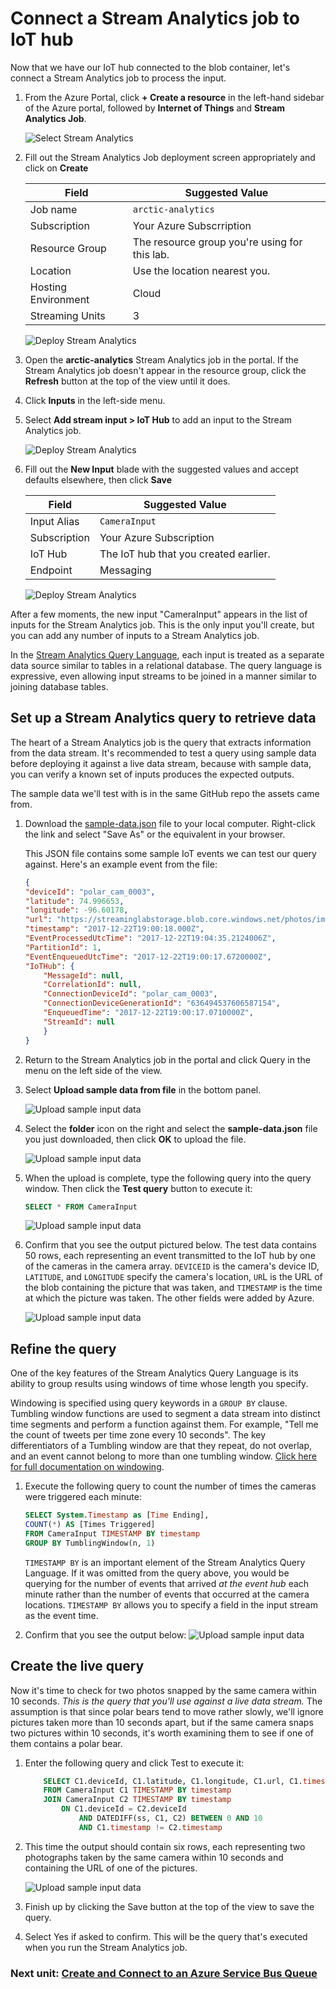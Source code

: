# Connect a Stream Analytics job to IoT hub
Now that we have our IoT hub connected to the blob container, let's connect a Stream Analytics job to process the input.

1. From the Azure Portal, click **+ Create a resource** in the left-hand sidebar of the Azure portal, followed by **Internet of Things** and **Stream Analytics Job**.

    ![Select Stream Analytics](media/connect-stream-analytics-1.png)

1. Fill out the Stream Analytics Job deployment screen appropriately and click on **Create**

    | Field | Suggested Value  |
    |------|------|
    |Job name |```arctic-analytics```|
    |Subscription |Your Azure Subscrription|
    |Resource Group |The resource group you're using for this lab.|
    |Location |Use the location nearest you.|
    |Hosting Environment |Cloud|
    |Streaming Units |3|

    ![Deploy Stream Analytics](media/connect-stream-analytics-2.png)

1. Open the **arctic-analytics** Stream Analytics job in the portal. If the Stream Analytics job doesn't appear in the resource group, click the **Refresh** button at the top of the view until it does.
1. Click **Inputs** in the left-side menu.
1. Select **Add stream input > IoT Hub** to add an input to the Stream Analytics job.

    ![Deploy Stream Analytics](media/connect-stream-analytics-3.png)

1. Fill out the **New Input** blade with the suggested values and accept defaults elsewhere, then click **Save**


    | Field | Suggested Value  |
    |------|------|
    |Input Alias |```CameraInput```|
    |Subscription |Your Azure Subscription|
    |IoT Hub | The IoT hub that you created earlier.|
    |Endpoint | Messaging|


    ![Deploy Stream Analytics](media/connect-stream-analytics-4.png)

After a few moments, the new input "CameraInput" appears in the list of inputs for the Stream Analytics job. This is the only input you'll create, but you can add any number of inputs to a Stream Analytics job.

In the [Stream Analytics Query Language](https://msdn.microsoft.com/library/azure/dn834998.aspx), each input is treated as a separate data source similar to tables in a relational database. The query language is expressive, even allowing input streams to be joined in a manner similar to joining database tables.




## Set up a Stream Analytics query to retrieve data
The heart of a Stream Analytics job is the query that extracts information from the data stream. It's recommended to test a query using sample data before deploying it against a live data stream, because with sample data, you can verify a known set of inputs produces the expected outputs.

The sample data we'll test with is in the same GitHub repo the assets came from.

1. Download the [sample-data.json](https://raw.githubusercontent.com/MicrosoftDocs/mslearn-build-ml-model-with-azure-stream-analytics/master/sample-data.json) file to your local computer. Right-click the link and select "Save As" or the equivalent in your browser.

    This JSON file contains some sample IoT events we can test our query against. Here's an example event from the file:
    ```json
    {
    "deviceId": "polar_cam_0003",
    "latitude": 74.996653,
    "longitude": -96.60178,
    "url": "https://streaminglabstorage.blob.core.windows.net/photos/image_09.jpg",
    "timestamp": "2017-12-22T19:00:18.000Z",
    "EventProcessedUtcTime": "2017-12-22T19:04:35.2124006Z",
    "PartitionId": 1,
    "EventEnqueuedUtcTime": "2017-12-22T19:00:17.6720000Z",
    "IoTHub": {
        "MessageId": null,
        "CorrelationId": null,
        "ConnectionDeviceId": "polar_cam_0003",
        "ConnectionDeviceGenerationId": "636494537606587154",
        "EnqueuedTime": "2017-12-22T19:00:17.0710000Z",
        "StreamId": null
        }
    }
    ```
1. Return to the Stream Analytics job in the portal and click Query in the menu on the left side of the view.
1. Select **Upload sample data from file** in the bottom panel.

    ![Upload sample input data](media/connect-stream-analytics-5.png)

1. Select the **folder** icon on the right and select the **sample-data.json** file you just downloaded, then click **OK** to upload the file.

    ![Upload sample input data](media/connect-stream-analytics-6.png)

1. When the upload is complete, type the following query into the query window. Then click the **Test query** button to execute it:
    ```sql
    SELECT * FROM CameraInput
    ```
    ![Upload sample input data](media/connect-stream-analytics-7.png)

1. Confirm that you see the output pictured below. The test data contains 50 rows, each representing an event transmitted to the IoT hub by one of the cameras in the camera array. ```DEVICEID``` is the camera's device ID, ```LATITUDE```, and ```LONGITUDE``` specify the camera's location, ```UR```L is the URL of the blob containing the picture that was taken, and ```TIMESTAMP``` is the time at which the picture was taken. The other fields were added by Azure.

    ![Upload sample input data](media/connect-stream-analytics-8.png)


## Refine the query
One of the key features of the Stream Analytics Query Language is its ability to group results using windows of time whose length you specify.

Windowing is specified using query keywords in a ```GROUP BY``` clause. Tumbling window functions are used to segment a data stream into distinct time segments and perform a function against them. For example, "Tell me the count of tweets per time zone every 10 seconds". The key differentiators of a Tumbling window are that they repeat, do not overlap, and an event cannot belong to more than one tumbling window. [Click here for full documentation on windowing](https://docs.microsoft.com/en-us/stream-analytics-query/windowing-azure-stream-analytics).


1. Execute the following query to count the number of times the cameras were triggered each minute:

    ```sql
    SELECT System.Timestamp as [Time Ending],
    COUNT(*) AS [Times Triggered]
    FROM CameraInput TIMESTAMP BY timestamp
    GROUP BY TumblingWindow(n, 1)
    ```
    ```TIMESTAMP BY``` is an important element of the Stream Analytics Query Language. If it was omitted from the query above, you would be querying for the number of events that arrived *at the event hub* each minute rather than the number of events that occurred at the camera locations. ```TIMESTAMP BY``` allows you to specify a field in the input stream as the event time.
1. Confirm that you see the output below:
    ![Upload sample input data](media/connect-stream-analytics-9.png)

## Create the live query
Now it's time to check for two photos snapped by the same camera within 10 seconds. *This is the query that you'll use against a live data stream.* The assumption is that since polar bears tend to move rather slowly, we'll ignore pictures taken more than 10 seconds apart, but if the same camera snaps two pictures within 10 seconds, it's worth examining them to see if one of them contains a polar bear.
1. Enter the following query and click Test to execute it:
    ```sql
        SELECT C1.deviceId, C1.latitude, C1.longitude, C1.url, C1.timestamp
        FROM CameraInput C1 TIMESTAMP BY timestamp
        JOIN CameraInput C2 TIMESTAMP BY timestamp
            ON C1.deviceId = C2.deviceId
                AND DATEDIFF(ss, C1, C2) BETWEEN 0 AND 10
                AND C1.timestamp != C2.timestamp
    ```
1. This time the output should contain six rows, each representing two photographs taken by the same camera within 10 seconds and containing the URL of one of the pictures.

    ![Upload sample input data](media/connect-stream-analytics-10.png)

1. Finish up by clicking the Save button at the top of the view to save the query.

1. Select Yes if asked to confirm. This will be the query that's executed when you run the Stream Analytics job.

### Next unit: [Create and Connect to an Azure Service Bus Queue](create-azure-service-bus.md)